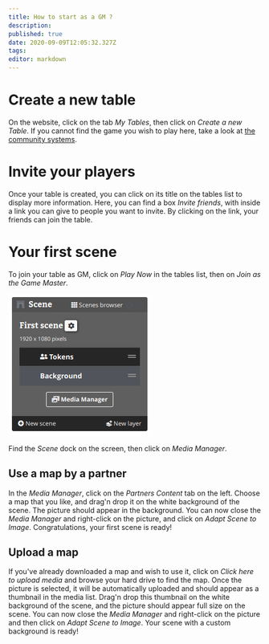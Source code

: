 ```yaml
---
title: How to start as a GM ?
description: 
published: true
date: 2020-09-09T12:05:32.327Z
tags: 
editor: markdown
---
```


# Create a new table
On the website, click on the tab *My Tables*, then click on *Create a new Table*. If you cannot find the game you wish to play here, take a look at [the community systems](https://community.lets-role.com/c/system-builder/17).

# Invite your players
Once your table is created, you can click on its title on the tables list to display more information. Here, you can find a box *Invite friends*, with inside a link you can give to people you want to invite. By clicking on the link, your friends can join the table.

# Your first scene
To join your table as GM, click on *Play Now* in the tables list, then on *Join as the Game Master*.

![first-scene.png](/medias/first-scene.png)

Find the *Scene* dock on the screen, then click on *Media Manager*.

## Use a map by a partner
In the *Media Manager*, click on the *Partners Content* tab on the left. Choose a map that you like, and drag'n drop it on the white background of the scene. The picture should appear in the background. You can now close the *Media Manager* and right-click on the picture, and click on *Adapt Scene to Image*. Congratulations, your first scene is ready!

## Upload a map
If you've already downloaded a map and wish to use it, click on *Click here to upload media* and browse your hard drive to find the map. Once the picture is selected, it will be automatically uploaded and should appear as a thumbnail in the media list. Drag'n drop this thumbnail on the white background of the scene, and the picture should appear full size on the scene. You can now close the *Media Manager* and right-click on the picture and then click on *Adapt Scene to Image*. Your scene with a custom background is ready!